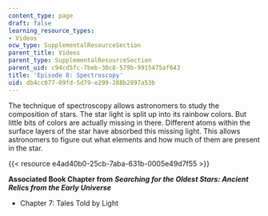 ```yaml
---
content_type: page
draft: false
learning_resource_types:
- Videos
ocw_type: SupplementalResourceSection
parent_title: Videos
parent_type: SupplementalResourceSection
parent_uid: c94cd5fc-7beb-30c8-579b-9915475af643
title: 'Episode 8: Spectroscopy'
uid: db4cc077-09fd-5d79-e299-288b2897a53b
---
```

The technique of spectroscopy allows astronomers to study the composition of stars. The star light is split up into its rainbow colors. But little bits of colors are actually missing in there. Different atoms within the surface layers of the star have absorbed this missing light. This allows astronomers to figure out what elements and how much of them are present in the star. 

{{< resource e4ad40b0-25cb-7aba-631b-0005e49d7f55 >}}

**Associated Book Chapter from** _**Searching for the Oldest Stars: Ancient Relics from the Early Universe**_

- Chapter 7: Tales Told by Light